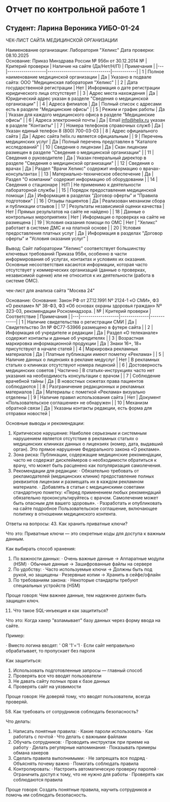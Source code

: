 # Отчет по контрольной работе 1  
## Студент: Ларина Вероника УИБО-01-24

ЧЕК-ЛИСТ САЙТА МЕДИЦИНСКОЙ ОРГАНИЗАЦИИ

Наименование организации: Лаборатория "Хеликс" 
Дата проверки: 08.10.2025  
Основание: Приказ Минздрава России № 956н от 30.12.2014
 № | Критерий проверки | Наличие на сайте (Да/Нет/Н/П) | Примечания |
|---|-------------------|-------------------------------|------------|
| 1 | Полное наименование медицинской организации | Да | Указано в подвале сайта: ООО "Медицинская лаборатория "Хеликс" |
| 2 | Дата государственной регистрации | Нет | Информация о дате регистрации юридического лица отсутствует |
| 3 | Адрес места нахождения | Да | Юридический адрес указан в разделе "Сведения о медицинской организации" |
| 4 | Адреса филиалов | Да | Полный список с адресами есть в разделе "Медицинские офисы" |
| 5 | Режим и график работы | Да | Указан для каждого медицинского офиса в разделе "Медицинские офисы" |
| 6 | Адреса электронной почты | Да | Email info@helix.ru указан в разделе "Контакты" |
| 7 | Номера телефонов справочных служб | Да | Указан единый телефон 8 (800) 700-03-03 |
| 8 | Адрес официального сайта | Да | Адрес сайта helix.ru является официальным |
| 9 | Перечень медицинских услуг | Да | Полный перечень представлен в "Каталоге исследований" |
| 10 | Сведения о лицензии | Да | Скан лицензии размещен в разделе "Сведения о медицинской организации" |
| 11 | Сведения о руководителе | Да | Указан генеральный директор в разделе "Сведения о медицинской организации" |
| 12 | Сведения о врачах | Да | Раздел "Врачи Хеликс" содержит информацию о врачах-консультантах |
| 13 | Материально-техническое обеспечение | Да | Раздел "О компании" содержит информацию об оборудовании |
| 14 | Сведения о стационаре | Н/П | Не применимо к деятельности лабораторной службы |
| 15 | Порядок предоставления медицинской помощи | Да | Информация в разделах "Договор оферты" и "Правила подготовки" |
| 16 | Отзывы пациентов | Да | Реализован механизм сбора и публикации отзывов |
| 17 | Результаты независимой оценки качества | Нет | Прямых результатов на сайте не найдено |
| 18 | Данные о контрольных мероприятиях | Нет | Информация о проверках на сайте не размещена |
| 19 | Условия оказания помощи по ОМС | Нет | "Хеликс" работает в системе ДМС и на платной основе |
| 20 | Условия предоставления платных услуг | Да | Информация в разделах "Договор оферты" и "Условия оказания услуг" |

Вывод:
Сайт лаборатории "Хеликс" соответствует большинству ключевых требований Приказа 956н, особенно в части информирования об услугах, контактах и условиях их оказания. Основные несоответствия касаются информации, которая часто отсутствует у коммерческих организаций (данные о проверках, независимой оценке) или не относится к их деятельности (работа в системе ОМС).


чек-лист для анализа сайта "Москва 24"

Основание: Основание: Закон РФ от 27.12.1991 Nº
2124-1 «О СМИ», ФЗ «О рекламе» N°
38-Ф3, Ф3 «Об основах охраны здоровья граждан» Nº 323-03, рекомендации Роскомнадзора.
| № | Критерий проверки | Соответствие | Примечания |
|---|-------------------|--------------|------------|
| 1 | Наличие свидетельства о регистрации СМИ | Да | Свидетельство Эл № ФС77-53966 размещено в футере сайта |
| 2 | Информация об учредителе и редакции | Да | Раздел «О телеканале» содержит контакты и данные об учредителях |
| 3 | Возрастная маркировка информационной продукции | Да | Знаки 16+, 18+ присутствуют в начале статей |
| 4 | Маркировка рекламных материалов | Да | Платные публикации имеют пометку «Реклама» |
| 5 | Наличие данных о лицензиях в рекламе медуслуг | Нет | В рекламных статьях о клиниках отсутствуют номера лицензий |
| 6 | Достоверность медицинских советов | Частично | В статьях-инструкциях часто нет указания на необходимость консультации с врачом |
| 7 | Соблюдение врачебной тайны | Да | В новостных сюжетах права пациентов соблюдаются |
| 8 | Разграничение редакционных и рекламных материалов | Да | Материалы с пометкой «Реклама» визуально отделены |
| 9 | Наличие правил использования сайта | Нет | Документ «Пользовательское соглашение» не обнаружен |
| 10 | Механизм обратной связи | Да | Указаны контакты редакции, есть форма для отправки новостей |

Основные выводы и рекомендации:
1. Критическое нарушение: Наиболее серьезным и системным нарушением является отсутствие в рекламных статьях о медицинских клиниках данных о лицензиях (номер, дата, выдавший орган). Это прямое нарушение Федерального закона «О рекламе».
2. Зона риска: Публикации, содержащие медицинские рекомендации, часто не содержат дисклеймеров о необходимости обратиться к врачу, что может быть расценено как популяризация самолечения.
3. Рекомендации для редакции:
   · Обязательно требовать от рекламодателей (медицинских клиник) предоставление полных реквизитов лицензии и размещать их в каждом рекламном материале.
   · Добавлять в статьи с медицинскими советами стандартную пометку: «Перед применением любых рекомендаций обязательно проконсультируйтесь с врачом. Самолечение может быть опасным для вашего здоровья».
   · Разработать и опубликовать на сайте подробное Пользовательское соглашение, включающее политику в отношении медицинского контента.

Ответы на вопросы:
43. Как хранить приватные ключи?

Что это: Приватные ключи — это секретные коды для доступа к важным данным.

Как выбирать способ хранения:

1. По важности данных:
   · Очень важные данные → Аппаратные модули (HSM)
   · Обычные данные → Зашифрованные файлы на сервере
2. По удобству:
   · Часто используемые ключи → Должны быть под рукой, но защищены
   · Резервные копии → Хранить в сейфе/офлайн
3. По требованиям закона:
   · Некоторые стандарты требуют специальных устройств (HSM)

Проще говоря: Чем важнее данные, тем надежнее должен быть защищен ключ.

11. Что такое SQL-инъекция и как защититься?

Что это: Когда хакер "взламывает" базу данных через форму ввода на сайте.

Пример:

· Вместо логина вводят: ' OR '1'='1
· Если сайт неправильно обрабатывает, то пропускает без пароля

Как защититься:

1. Использовать подготовленные запросы — главный способ
2. Проверять все что вводят пользователи
3. Не давать сайту полных прав к базе данных
4. Проверять сайт на уязвимости

Проще говоря: Не доверяй тому, что вводят пользователи, всегда проверяй.

58. Как требовать от сотрудников соблюдать безопасность?

Что делать:

1. Написать понятные правила:
   · Какие пароли использовать
   · Как работать с почтой
   · Что делать с важными файлами
2. Обучать сотрудников:
   · Проводить инструктаж при приеме на работу
   · Делать регулярные напоминания
   · Показывать примеры обмана хакеров
3. Сделать правила выполнимыми:
   · Не запрещать все подряд
   · Объяснять почему важно
   · Помогать соблюдать правила
4. Контролировать:
   · Настроить автоматическую проверку паролей
   · Ограничить доступ к тому, что не нужно для работы
   · Проверять как соблюдаются правила

Проще говоря: Создать понятные правила, научить сотрудников и помочь им соблюдать безопасность.

